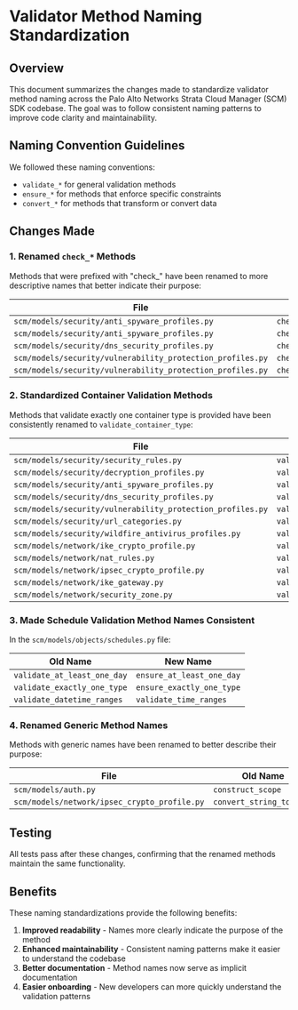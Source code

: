 # Validator Method Naming Standardization

## Overview
This document summarizes the changes made to standardize validator method naming across the Palo Alto Networks Strata Cloud Manager (SCM) SDK codebase. The goal was to follow consistent naming patterns to improve code clarity and maintainability.

## Naming Convention Guidelines

We followed these naming conventions:
- `validate_*` for general validation methods
- `ensure_*` for methods that enforce specific constraints
- `convert_*` for methods that transform or convert data

## Changes Made

### 1. Renamed `check_*` Methods

Methods that were prefixed with "check_" have been renamed to more descriptive names that better indicate their purpose:

| File | Old Name | New Name |
|------|----------|----------|
| `scm/models/security/anti_spyware_profiles.py` | `check_action` | `validate_action` |
| `scm/models/security/anti_spyware_profiles.py` | `check_and_transform_action` | `convert_action` |
| `scm/models/security/dns_security_profiles.py` | `check_and_transform_action` | `convert_action` |
| `scm/models/security/vulnerability_protection_profiles.py` | `check_action` | `validate_action` |
| `scm/models/security/vulnerability_protection_profiles.py` | `check_and_transform_action` | `convert_action` |

### 2. Standardized Container Validation Methods

Methods that validate exactly one container type is provided have been consistently renamed to `validate_container_type`:

| File | Old Name | New Name |
|------|----------|----------|
| `scm/models/security/security_rules.py` | `validate_container` | `validate_container_type` |
| `scm/models/security/decryption_profiles.py` | `validate_container` | `validate_container_type` |
| `scm/models/security/anti_spyware_profiles.py` | `validate_container` | `validate_container_type` |
| `scm/models/security/dns_security_profiles.py` | `validate_container` | `validate_container_type` |
| `scm/models/security/vulnerability_protection_profiles.py` | `validate_container` | `validate_container_type` |
| `scm/models/security/url_categories.py` | `validate_container` | `validate_container_type` |
| `scm/models/security/wildfire_antivirus_profiles.py` | `validate_container` | `validate_container_type` |
| `scm/models/network/ike_crypto_profile.py` | `validate_container` | `validate_container_type` |
| `scm/models/network/nat_rules.py` | `validate_container` | `validate_container_type` |
| `scm/models/network/ipsec_crypto_profile.py` | `validate_container` | `validate_container_type` |
| `scm/models/network/ike_gateway.py` | `validate_container` | `validate_container_type` |
| `scm/models/network/security_zone.py` | `validate_container` | `validate_container_type` |

### 3. Made Schedule Validation Method Names Consistent

In the `scm/models/objects/schedules.py` file:

| Old Name | New Name |
|----------|----------|
| `validate_at_least_one_day` | `ensure_at_least_one_day` |
| `validate_exactly_one_type` | `ensure_exactly_one_type` |
| `validate_datetime_ranges` | `validate_time_ranges` |

### 4. Renamed Generic Method Names

Methods with generic names have been renamed to better describe their purpose:

| File | Old Name | New Name |
|------|----------|----------|
| `scm/models/auth.py` | `construct_scope` | `convert_scope` |
| `scm/models/network/ipsec_crypto_profile.py` | `convert_string_to_enum` | `convert_enum_values` |

## Testing
All tests pass after these changes, confirming that the renamed methods maintain the same functionality.

## Benefits

These naming standardizations provide the following benefits:
1. **Improved readability** - Names more clearly indicate the purpose of the method
2. **Enhanced maintainability** - Consistent naming patterns make it easier to understand the codebase
3. **Better documentation** - Method names now serve as implicit documentation
4. **Easier onboarding** - New developers can more quickly understand the validation patterns

